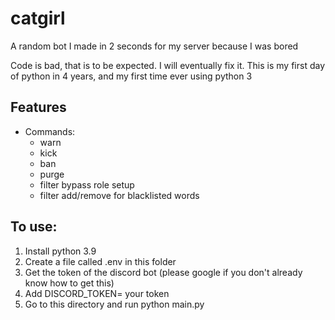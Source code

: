 # catgirl
A random bot I made in 2 seconds for my server because I was bored

Code is bad, that is to be expected. I will eventually fix it. This is my first day of python in 4 years, and my first time ever using python 3

## Features
- Commands:
    - warn
    - kick
    - ban
    - purge
    - filter bypass role setup
    - filter add/remove for blacklisted words

## To use:
1. Install python 3.9
2. Create a file called .env in this folder
3. Get the token of the discord bot (please google if you don't already know how to get this)
4. Add DISCORD_TOKEN= your token
4. Go to this directory and run python main.py